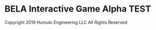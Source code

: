 <h1>BELA Interactive Game Alpha TEST</h1>

<p>Copyright 2019 Humulo Engineering LLC All Rights Reserved</p>
